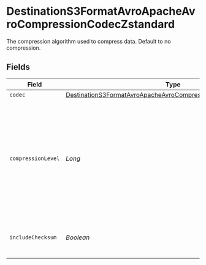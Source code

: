 # DestinationS3FormatAvroApacheAvroCompressionCodecZstandard

The compression algorithm used to compress data. Default to no compression.


## Fields

| Field                                                                                                                                                     | Type                                                                                                                                                      | Required                                                                                                                                                  | Description                                                                                                                                               |
| --------------------------------------------------------------------------------------------------------------------------------------------------------- | --------------------------------------------------------------------------------------------------------------------------------------------------------- | --------------------------------------------------------------------------------------------------------------------------------------------------------- | --------------------------------------------------------------------------------------------------------------------------------------------------------- |
| `codec`                                                                                                                                                   | [DestinationS3FormatAvroApacheAvroCompressionCodecZstandardCodec](../../models/shared/DestinationS3FormatAvroApacheAvroCompressionCodecZstandardCodec.md) | :heavy_minus_sign:                                                                                                                                        | N/A                                                                                                                                                       |
| `compressionLevel`                                                                                                                                        | *Long*                                                                                                                                                    | :heavy_minus_sign:                                                                                                                                        | Negative levels are 'fast' modes akin to lz4 or snappy, levels above 9 are generally for archival purposes, and levels above 18 use a lot of memory.      |
| `includeChecksum`                                                                                                                                         | *Boolean*                                                                                                                                                 | :heavy_minus_sign:                                                                                                                                        | If true, include a checksum with each data block.                                                                                                         |